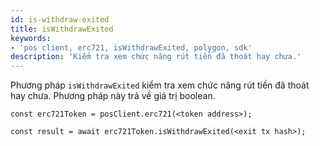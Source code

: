 ```yaml
---
id: is-withdraw-exited
title: isWithdrawExited
keywords:
- 'pos client, erc721, isWithdrawExited, polygon, sdk'
description: 'Kiểm tra xem chức năng rút tiền đã thoát hay chưa.'
---
```


Phương pháp `isWithdrawExited` kiểm tra xem chức năng rút tiền đã thoát hay chưa. Phương pháp này trả về giá trị boolean.

```
const erc721Token = posClient.erc721(<token address>);

const result = await erc721Token.isWithdrawExited(<exit tx hash>);

```

